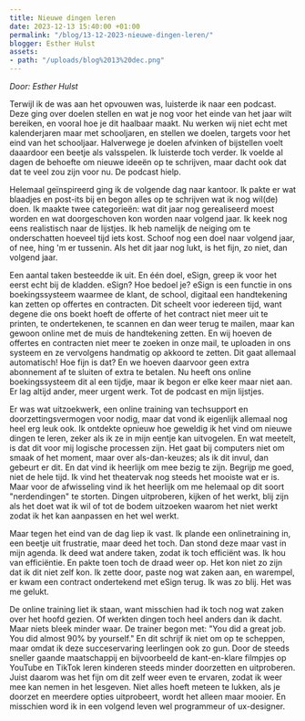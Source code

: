```yaml
---
title: Nieuwe dingen leren
date: 2023-12-13 15:40:00 +01:00
permalink: "/blog/13-12-2023-nieuwe-dingen-leren/"
blogger: Esther Hulst
assets:
- path: "/uploads/blog%2013%20dec.png"
---
```


*Door: Esther Hulst*

Terwijl ik de was aan het opvouwen was, luisterde ik naar een podcast. Deze ging over doelen stellen en wat je nog voor het einde van het jaar wilt bereiken, en vooral hoe je dit haalbaar maakt. Nu werken wij niet echt met kalenderjaren maar met schooljaren, en stellen we doelen, targets voor het eind van het schooljaar. Halverwege je doelen afvinken of bijstellen voelt daaardoor een beetje als valsspelen. Ik luisterde toch verder. Ik voelde al dagen de behoefte om nieuwe ideeën op te schrijven, maar dacht ook dat dat te veel zou zijn voor nu. De podcast hielp.

Helemaal geïnspireerd ging ik de volgende dag naar kantoor. Ik pakte er wat blaadjes en post-its bij en begon alles op te schrijven wat ik nog wil(de) doen. Ik maakte twee categorieën: wat dit jaar nog gerealiseerd moest worden en wat doorgeschoven kon worden naar volgend jaar. Ik keek nog eens realistisch naar de lijstjes. Ik heb namelijk de neiging om te onderschatten hoeveel tijd iets kost. Schoof nog een doel naar volgend jaar, of nee, hing 'm er tussenin. Als het dit jaar nog lukt, is het fijn, zo niet, dan volgend jaar.

Een aantal taken besteedde ik uit. En één doel, eSign, greep ik voor het eerst echt bij de kladden. eSign? Hoe bedoel je? eSign is een functie in ons boekingssysteem waarmee de klant, de school, digitaal een handtekening kan zetten op offertes en contracten. Dit scheelt voor iedereen tijd, want degene die ons boekt hoeft de offerte of het contract niet meer uit te printen, te ondertekenen, te scannen en dan weer terug te mailen, maar kan gewoon online met de muis de handtekening zetten. En wij hoeven de offertes en contracten niet meer te zoeken in onze mail, te uploaden in ons systeem en ze vervolgens handmatig op akkoord te zetten. Dit gaat allemaal automatisch! Hoe fijn is dat? En we hoeven daarvoor geen extra abonnement af te sluiten of extra te betalen. Nu heeft ons online boekingssysteem dit al een tijdje, maar ik begon er elke keer maar niet aan. Er lag altijd ander, meer urgent werk. Tot de podcast en mijn lijstjes.

Er was wat uitzoekwerk, een online training van techsupport en doorzettingsvermogen voor nodig, maar dat vond ik eigenlijk allemaal nog heel erg leuk ook. Ik ontdekte opnieuw hoe geweldig ik het vind om nieuwe dingen te leren, zeker als ik ze in mijn eentje kan uitvogelen. En wat meetelt, is dat dit voor mij logische processen zijn. Het gaat bij computers niet om smaak of het moment, maar over als-dan-keuzes; als ik dit invul, dan gebeurt er dit. En dat vind ik heerlijk om mee bezig te zijn. Begrijp me goed, niet de hele tijd. Ik vind het theatervak nog steeds het mooiste wat er is. Maar voor de afwisseling vind ik het heerlijk om me helemaal op dit soort "nerdendingen" te storten. Dingen uitproberen, kijken of het werkt, blij zijn als het doet wat ik wil of tot de bodem uitzoeken waarom het niet werkt zodat ik het kan aanpassen en het wel werkt.

Maar tegen het eind van de dag liep ik vast. Ik plande een onlinetraining in, een beetje uit frustratie, maar deed het toch. Dan stond deze maar vast in mijn agenda. Ik deed wat andere taken, zodat ik toch efficiënt was. Ik hou van efficiëntie. En pakte toen toch de draad weer op. Het kon niet zo zijn dat ik dit niet zelf kon. Ik zette door, paste nog wat zaken aan, en warempel, er kwam een contract ondertekend met eSign terug. Ik was zo blij. Het was me gelukt.

De online training liet ik staan, want misschien had ik toch nog wat zaken over het hoofd gezien. Of werkten dingen toch heel anders dan ik dacht. Maar niets bleek minder waar. De trainer begon met: "You did a great job. You did almost 90% by yourself." En dit schrijf ik niet om op te scheppen, maar omdat ik deze succeservaring leerlingen ook zo gun. Door de steeds sneller gaande maatschappij en bijvoorbeeld de kant-en-klare filmpjes op YouTube en TikTok leren kinderen steeds minder doorzetten en uitproberen. Juist daarom was het fijn om dit zelf weer even te ervaren, zodat ik weer mee kan nemen in het lesgeven. Niet alles hoeft meteen te lukken, als je doorzet en meerdere opties uitprobeert, wordt het alleen maar mooier. En misschien word ik in een volgend leven wel programmeur of ux-designer.